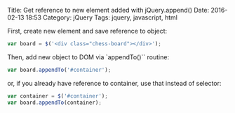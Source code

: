 Title: Get reference to new element added with jQuery.append()
Date: 2016-02-13 18:53
Category: jQuery
Tags: jquery, javascript, html

First, create new element and save reference to object:

```javascript
var board = $('<div class="chess-board"></div>');
```

Then, add new object to DOM via `appendTo()`` routine:

```javascript
var board.appendTo('#container');
```

or, if you already have reference to container, use that instead of selector:

```javascript
var container = $('#container');
var board.appendTo(container);
```
